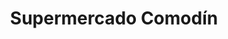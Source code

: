 ---
title: "Supermercado Comodín"
url: /san-salvador-de-jujuy/supermercado-comodin/
shop: supermercado
---